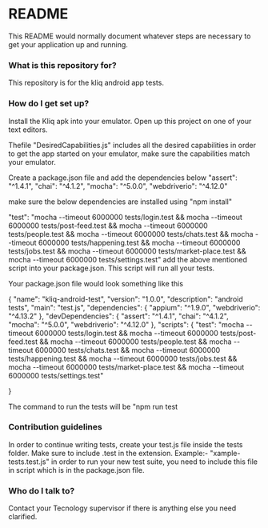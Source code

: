 # README #

This README would normally document whatever steps are necessary to get your application up and running.

### What is this repository for? ###
This repository is for the kliq android app tests.


### How do I get set up? ###
Install the Kliq apk into your emulator.
Open up this project on one of your text editors.

Thefile "DesiredCapabilities.js" includes all the desired capabilities in order to get the app started on your emulator,
make sure the capabilities match your emulator.

Create a package.json file and add the dependencies below
"assert": "^1.4.1",
"chai": "^4.1.2",
"mocha": "^5.0.0",
"webdriverio": "^4.12.0"

make sure the below dependencies are installed using "npm install"

"test": "mocha --timeout 6000000 tests/login.test && mocha --timeout 6000000 tests/post-feed.test && mocha --timeout 6000000 tests/people.test && mocha --timeout 6000000 tests/chats.test && mocha --timeout 6000000 tests/happening.test && mocha --timeout 6000000 tests/jobs.test && mocha --timeout 6000000 tests/market-place.test && mocha --timeout 6000000 tests/settings.test"
add the above mentioned script into your package.json. This script will run all your tests.

Your package.json file would look something like this

{
  "name": "kliq-android-test",
  "version": "1.0.0",
  "description": "android tests",
  "main": "test.js",
  "dependencies": {
    "appium": "^1.9.0",
    "webdriverio": "^4.13.2"
  },
  "devDependencies": {
    "assert": "^1.4.1",
    "chai": "^4.1.2",
    "mocha": "^5.0.0",
    "webdriverio": "^4.12.0"
  },
  "scripts": {
    "test": "mocha --timeout 6000000 tests/login.test && mocha --timeout 6000000 tests/post-feed.test && mocha --timeout 6000000 tests/people.test && mocha --timeout 6000000 tests/chats.test && mocha --timeout 6000000 tests/happening.test && mocha --timeout 6000000 tests/jobs.test && mocha --timeout 6000000 tests/market-place.test && mocha --timeout 6000000 tests/settings.test"

  }

The command to run the tests will be "npm run test


### Contribution guidelines ###

In order to continue writing tests, create your test.js file inside the tests folder. Make sure to include .test in the extension.
Example:- "xample-tests.test.js"
in order to run your new test suite, you need to include this file in script which is in the package.json file.

### Who do I talk to? ###
Contact your Tecnology supervisor if there is anything else you need clarified.